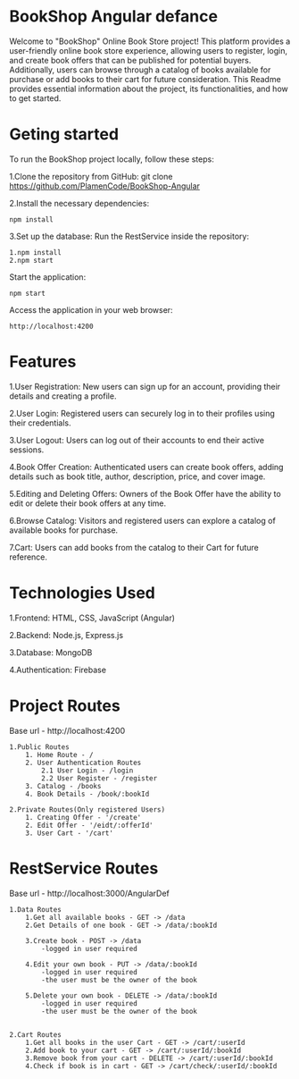 
# BookShop Angular defance

Welcome to "BookShop" Online Book Store project! This platform provides a user-friendly online book store experience, allowing users to register, login, and create book offers that can be published for potential buyers. Additionally, users can browse through a catalog of books available for purchase or add books to their cart for future consideration. This Readme provides essential information about the project, its functionalities, and how to get started.

# Geting started

To run the BookShop project locally, follow these steps:

1.Clone the repository from 
GitHub: git clone <https://github.com/PlamenCode/BookShop-Angular>

2.Install the necessary dependencies:

    npm install

3.Set up the database:
Run the RestService inside the repository: 

    1.npm install 
    2.npm start

Start the application:

    npm start

Access the application in your web browser:

    http://localhost:4200


# Features
1.User Registration: New users can sign up for an account, providing their details and creating a profile.

2.User Login: Registered users can securely log in to their profiles using their credentials.

3.User Logout: Users can log out of their accounts to end their active sessions.

4.Book Offer Creation: Authenticated users can create book offers, adding details such as book title, author, description, price, and cover image.

5.Editing and Deleting Offers: Owners of the Book Offer have the ability to edit or delete their book offers at any time.


6.Browse Catalog: Visitors and registered users can explore a catalog of available books for purchase.

7.Cart: Users can add books from the catalog to their Cart for future reference.

# Technologies Used
1.Frontend: HTML, CSS, JavaScript (Angular)

2.Backend: Node.js, Express.js

3.Database: MongoDB

4.Authentication: Firebase

# Project Routes
Base url - http://localhost:4200

    1.Public Routes
        1. Home Route - /
        2. User Authentication Routes
            2.1 User Login - /login
            2.2 User Register - /register
        3. Catalog - /books
        4. Book Details - /book/:bookId

    2.Private Routes(Only registered Users)
        1. Creating Offer - '/create'
        2. Edit Offer - '/eidt/:offerId'
        3. User Cart - '/cart'


# RestService Routes
Base url - http://localhost:3000/AngularDef

    1.Data Routes
        1.Get all available books - GET -> /data
        2.Get Details of one book - GET -> /data/:bookId

        3.Create book - POST -> /data
            -logged in user required

        4.Edit your own book - PUT -> /data/:bookId
            -logged in user required
            -the user must be the owner of the book

        5.Delete your own book - DELETE -> /data/:bookId
            -logged in user required
            -the user must be the owner of the book


    2.Cart Routes
        1.Get all books in the user Cart - GET -> /cart/:userId
        2.Add book to your cart - GET -> /cart/:userId/:bookId
        3.Remove book from your cart - DELETE -> /cart/:userId/:bookId
        4.Check if book is in cart - GET -> /cart/check/:userId/:bookId